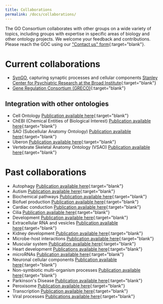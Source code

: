 ```yaml
---
title: Collaborations
permalink: /docs/collaborations/
---
```


The GO Consortium collaborates with other groups on a wide variety of topics, including groups with expertise in specific areas of biology and other ontology projects. We welcome your feedback and contributions. Please reach the GOC using our ["Contact us" form](http://help.geneontology.org/){:target="blank"}.

# Current collaborations
+ [SynGO](http://geneontology.org/page/syngo-synapse-biology), capturing synaptic processes and cellular components [Stanley Center for Psychiatric Research at the Broad Institute](https://www.broadinstitute.org/stanley"){:target="blank"}
+ [Gene Regulation Consortium (GRECO)](http://thegreco.org/){:target="blank"}

## Integration with other ontologies
+ Cell Ontology [Publication available here](https://www.ncbi.nlm.nih.gov/pubmed/27377652){:target="blank"}
+ ChEBI (Chemical Entities of Biological Interest) [Publication available here](https://www.ncbi.nlm.nih.gov/pubmed/23895341){:target="blank"}
+ SAO (Subcellular Anatomy Ontology) [Publication available here](https://www.ncbi.nlm.nih.gov/pubmed/24093723){:target="blank"}
+ Uberon [Publication available here](https://www.ncbi.nlm.nih.gov/pubmed/25937883){:target="blank"}
+ Vertebrate Skeletal Anatomy Ontology (VSAO) [Publication available here](https://www.ncbi.nlm.nih.gov/pubmed/23251424){:target="blank"}

# Past collaborations
+ Autophagy [Publication available here](https://www.ncbi.nlm.nih.gov/pubmed/29455577){:target="blank"}
+ Autism [Publication available here](https://www.ncbi.nlm.nih.gov/pubmed/26047810){:target="blank"}
+ Biochemical pathways [Publication available here](https://www.ncbi.nlm.nih.gov/pubmed/27589964){:target="blank"}
+ Biofuel production [Publication available here](https://www.ncbi.nlm.nih.gov/pubmed/25346727){:target="blank"}
+ Cardiac conduction [Publication available here](https://www.ncbi.nlm.nih.gov/pubmed/29440116){:target="blank"}
+ Cilia [Publication available here](https://www.ncbi.nlm.nih.gov/pubmed/29177046){:target="blank"}
+ Development [Publication available here](https://www.ncbi.nlm.nih.gov/pubmed/24507166){:target="blank"}
+ Extracellular RNA and vesicles [Publication available here](https://www.ncbi.nlm.nih.gov/pubmed/27076901){:target="blank"}
+ Kidney development [Publication available here](https://www.ncbi.nlm.nih.gov/pubmed/24941002){:target="blank"}
+ Microbe-host interactions [Publication available here](https://www.ncbi.nlm.nih.gov/pubmed/21119014){:target="blank"}
+ Muscular system [Publication available here](https://www.ncbi.nlm.nih.gov/pubmed/19178689){:target="blank"}
+ Heart development [Publications available here](https://www.ncbi.nlm.nih.gov/pubmed/21419760,24627794,19046747){:target="blank"}
+ microRNAs [Publication available here](https://www.ncbi.nlm.nih.gov/pubmed/29871895){:target="blank"}
+ Neuronal cellular components [Publication available here](https://jbiomedsem.biomedcentral.com/articles/10.1186/2041-1480-4-20){:target="blank"}
+ Non-symbiotic multi-organism processes [Publication available here](https://bmcmicrobiol.biomedcentral.com/articles/10.1186/s12866-015-0481-x){:target="blank"}
+ Parkinson's Disease [Publication available here](https://www.ncbi.nlm.nih.gov/pubmed/26825309){:target="blank"}
+ Peroxisome [Publication available here](https://www.ncbi.nlm.nih.gov/pubmed/23327938){:target="blank"}
+ Transcription [Publication available here](https://www.ncbi.nlm.nih.gov/pubmed/23981286){:target="blank"}
+ Viral processes [Publications available here](https://www.ncbi.nlm.nih.gov/pubmed/28207819,25233094){:target="blank"}

